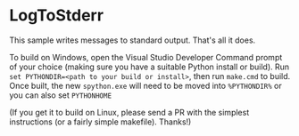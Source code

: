 LogToStderr
===========

This sample writes messages to standard output. That's all it does.

To build on Windows, open the Visual Studio Developer Command prompt of your choice (making sure you have a suitable Python install or build). Run `set PYTHONDIR=<path to your build or install>`, then run `make.cmd` to build. Once built, the new `spython.exe` will need to be moved into `%PYTHONDIR%` or you can also set `PYTHONHOME`

(If you get it to build on Linux, please send a PR with the simplest instructions (or a fairly simple makefile). Thanks!)
